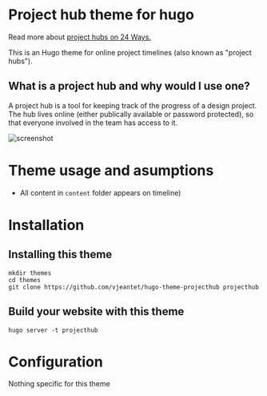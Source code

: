 # Project hub theme for hugo
    

Read more about [project hubs on 24 Ways.](http://24ways.org/2013/project-hubs/)

This is an Hugo theme for online project timelines (also known as "project hubs").

## What is a project hub and why would I use one?
A project hub is a tool for keeping track of the progress of a design project. The hub lives online (either publically available or password protected), so that everyone involved in the team has access to it.

![screenshot](https://raw.githubusercontent.com/vjeantet/hugo-theme-projecthub/master/images/tn.png)


# Theme usage and asumptions
* All content in ```content``` folder appears on timeline)

# Installation

## Installing this theme

    mkdir themes
    cd themes
    git clone https://github.com/vjeantet/hugo-theme-projecthub projecthub

## Build your website with this theme

    hugo server -t projecthub

# Configuration

Nothing specific for this theme

